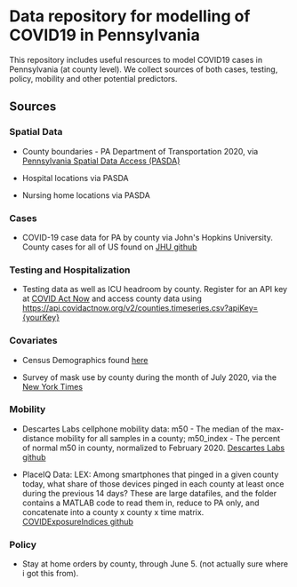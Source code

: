 # Data repository for modelling of COVID19 in Pennsylvania

This repository includes useful resources to model COVID19 cases in Pennsylvania (at county level). We collect sources of both cases, testing, policy, mobility and
other potential predictors.

## Sources

### Spatial Data

- County boundaries - PA Department of Transportation 2020, via [Pennsylvania Spatial Data Access (PASDA)](https://www.pasda.psu.edu/uci/DataSummary.aspx?dataset=24)

- Hospital locations via PASDA

- Nursing home locations via PASDA

### Cases

- COVID-19 case data for PA by county via John's Hopkins University.  County cases for all of US found on [JHU github](https://raw.githubusercontent.com/CSSEGISandData/COVID-19/master/csse_covid_19_data/csse_covid_19_time_series/time_series_covid19_confirmed_US.csv)

### Testing and Hospitalization

- Testing data as well as ICU headroom by county.  Register for an API key at [COVID Act Now](https://apidocs.covidactnow.org/access) and access county data using https://api.covidactnow.org/v2/counties.timeseries.csv?apiKey={yourKey}

### Covariates

- Census Demographics found [here](https://www.census.gov/content/census/en/data/datasets/time-series/demo/popest/2010s-counties-detail.html)

- Survey of mask use by county during the month of July 2020, via the [New York Times](https://github.com/nytimes/covid-19-data/tree/master/mask-use)

### Mobility

- Descartes Labs cellphone mobility data: m50 - The median of the max-distance mobility for all samples in a county; m50_index - The percent of normal m50 in county, normalized to February 2020.  [Descartes Labs github](https://raw.githubusercontent.com/descarteslabs/DL-COVID-19/master/DL-us-m50_index.csv)

- PlaceIQ Data: LEX: Among smartphones that pinged in a given county today, what share of those devices pinged in each county at least once during the previous 14 days?  These are large datafiles, and the folder contains a MATLAB code to read them in, reduce to PA only, and concatenate into a county x county x time matrix. [COVIDExposureIndices github](https://github.com/COVIDExposureIndices/COVIDExposureIndices/)

### Policy

- Stay at home orders by county, through June 5.  (not actually sure where i got this from).
